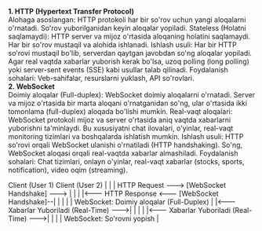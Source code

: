 **1. HTTP (Hypertext Transfer Protocol)** <br>
Alohaga asoslangan: HTTP protokoli har bir so'rov uchun yangi aloqalarni o'rnatadi. So'rov yuborilganidan keyin aloqalar yopiladi.
Stateless (Holatni saqlamaydi): HTTP server va mijoz o'rtasida aloqaning holatini saqlamaydi. Har bir so'rov mustaqil va alohida ishlanadi.
Ishlash usuli: Har bir HTTP so'rovi mustaqil bo'lib, serverdan qaytgan javobdan so'ng aloqalar yopiladi. Agar real vaqtda xabarlar yuborish kerak bo'lsa, uzoq polling (long polling) yoki server-sent events (SSE) kabi usullar talab qilinadi.
Foydalanish sohalari: Veb-sahifalar, resurslarni yuklash, API so'rovlari.
<br>**2. WebSocket** <br>
Doimiy aloqalar (Full-duplex): WebSocket doimiy aloqalarni o'rnatadi. Server va mijoz o'rtasida bir marta aloqani o'rnatganidan so'ng, ular o'rtasida ikki tomonlama (full-duplex) aloqada bo'lishi mumkin.
Real-vaqt aloqalari: WebSocket protokoli mijoz va server o'rtasida aniq vaqtda xabarlarni yuborishni ta'minlaydi. Bu xususiyatni chat ilovalari, o'yinlar, real-vaqt monitoring tizimlari va boshqalarda ishlatish mumkin.
Ishlash usuli: HTTP so'rovi orqali WebSocket ulanishi o'rnatiladi (HTTP handshaking). So'ng, WebSocket aloqasi orqali real-vaqtda xabarlar almashiladi.
Foydalanish sohalari: Chat tizimlari, onlayn o'yinlar, real-vaqt xabarlar (stocks, sports, notification), video oqim (streaming).


 Client (User 1)                              Client (User 2)
      |                                               |
      | HTTP Request --->  [WebSocket Handshake] ---> |
      |                                               |
      |<--- HTTP Response <--- [WebSocket Handshake]--|
      |                                               |
      |                                               |
  WebSocket: Doimiy aloqalar (Full-Duplex)            |
      |<--- Xabarlar Yuboriladi (Real-Time) --->|     |
      |                                               |
      |<--- Xabarlar Yuboriladi (Real-Time) --->|     |
      |                                               |
  WebSocket: So'rovni yopish                          |
